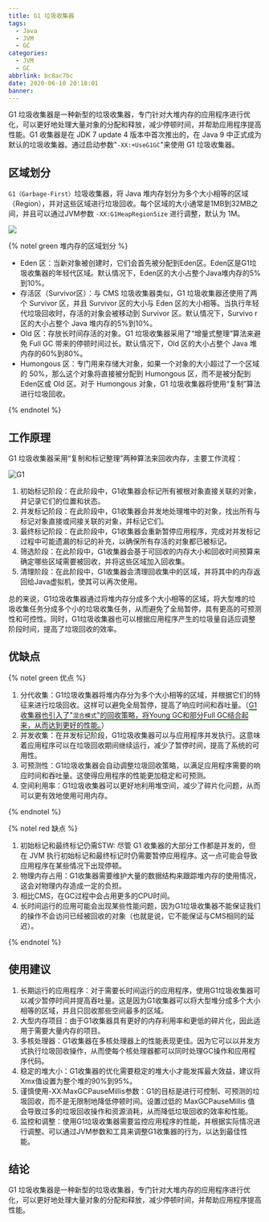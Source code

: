 ```yaml
---
title: G1 垃圾收集器
tags:
  - Java
  - JVM
  - GC
categories:
  - JVM
  - GC
abbrlink: bc8ac7bc
date: 2020-06-10 20:18:01
banner:
---
```


G1 垃圾收集器是一种新型的垃圾收集器，专门针对大堆内存的应用程序进行优化，可以更好地处理大量对象的分配和释放，减少停顿时间，并帮助应用程序提高性能。G1 收集器是在 JDK 7 update 4 版本中首次推出的，在 Java 9 中正式成为默认的垃圾收集器。通过启动参数"`-XX:+UseG1GC`"来使用 G1 垃圾收集器。

## 区域划分

`G1（Garbage-First）`垃圾收集器，将 Java 堆内存划分为多个大小相等的区域（Region），并对这些区域进行垃圾回收。每个区域的大小通常是1MB到32MB之间，并且可以通过JVM参数 `-XX:G1HeapRegionSize` 进行调整，默认为 1M。

![](https://imgconvert.csdnimg.cn/aHR0cHM6Ly91cGxvYWQtaW1hZ2VzLmppYW5zaHUuaW8vdXBsb2FkX2ltYWdlcy82MjcxMzc2LWNkMDIwOWM0YTNiZWRiNzUucG5n?x-oss-process=image/format,png)

{% notel green 堆内存的区域划分 %}

- Eden 区：当新对象被创建时，它们会首先被分配到Eden区。Eden区是G1垃圾收集器的年轻代区域。默认情况下，Eden区的大小占整个Java堆内存的5%到10%。
- 存活区（Survivor区）：与 CMS 垃圾收集器类似，G1 垃圾收集器还使用了两个 Survivor 区，并且 Survivor 区的大小与 Eden 区的大小相等。当执行年轻代垃圾回收时，存活的对象会被移动到 Survivor 区。默认情况下，Survivo r区的大小占整个 Java 堆内存的5%到10%。
- Old 区：存放长时间存活的对象。G1 垃圾收集器采用了“增量式整理”算法来避免 Full GC 带来的停顿时间过长。默认情况下，Old 区的大小占整个 Java 堆内存的60%到80%。
- Humongous 区：专门用来存储大对象，如果一个对象的大小超过了一个区域的 50%，那么这个对象将直接被分配到 Humongous 区，而不是被分配到 Eden区或 Old 区。对于 Humongous 对象，G1 垃圾收集器将使用“复制”算法进行垃圾回收。

{% endnotel %}

## 工作原理

G1 垃圾收集器采用“复制和标记整理”两种算法来回收内存，主要工作流程：

![G1](https://imgconvert.csdnimg.cn/aHR0cDovL3BpY3R1cmUudGp0dWxvbmcudG9wL0NNUyVFNiU5NCVCNiVFOSU5QiU4NiVFNSU5OSVBOC5qcGc?x-oss-process=image/format,png)

1. 初始标记阶段：在此阶段中，G1收集器会标记所有被根对象直接关联的对象，并记录它们的位置和状态。
2. 并发标记阶段：在此阶段中，G1收集器会并发地处理堆中的对象，找出所有与标记对象直接或间接关联的对象，并标记它们。
3. 最终标记阶段：在此阶段中，G1收集器会重新暂停应用程序，完成对并发标记过程中可能遗漏的标记的补充，以确保所有存活的对象都已被标记。
4. 筛选阶段：在此阶段中，G1收集器会基于可回收的内存大小和回收时间预算来确定哪些区域需要被回收，并将这些区域加入回收集。
5. 清理阶段：在此阶段中，G1收集器会清理回收集中的区域，并将其中的内存返回给Java虚拟机，使其可以再次使用。

总的来说，G1垃圾收集器通过将堆内存分成多个大小相等的区域，将大型堆的垃圾收集任务分成多个小的垃圾收集任务，从而避免了全局暂停，具有更高的可预测性和可控性。同时，G1垃圾收集器也可以根据应用程序产生的垃圾量自适应调整阶段时间，提高了垃圾回收的效率。

## 优缺点

{% notel green 优点 %}

1. 分代收集：G1垃圾收集器将堆内存分为多个大小相等的区域，并根据它们的特征来进行垃圾回收。这样可以避免全局暂停，提高了响应时间和吞吐量。（<span style="border-bottom: 2px solid green">G1 收集器也引入了"`混合模式`"的回收策略，将Young GC和部分Full GC结合起来，从而达到更好的性能。</span>）
2. 并发收集：在并发标记阶段，G1垃圾收集器可以与应用程序并发执行。这意味着应用程序可以在垃圾回收期间继续运行，减少了暂停时间，提高了系统的可用性。
3. 可预测性：G1垃圾收集器会自动调整垃圾回收策略，以满足应用程序需要的响应时间和吞吐量。这使得应用程序的性能更加稳定和可预测。
4. 空间利用率：G1垃圾收集器可以更好地利用堆空间，减少了碎片化问题，从而可以更有效地使用可用内存。

{% endnotel %}

{% notel red 缺点 %}

1. 初始标记和最终标记仍需STW: 尽管 G1 收集器的大部分工作都是并发的，但在 JVM 执行初始标记和最终标记时仍需要暂停应用程序。这一点可能会导致应用程序在某些情况下出现停顿。
2. 物理内存占用：G1收集器需要维护大量的数据结构来跟踪堆内存的使用情况，这会对物理内存造成一定的负担。
3. 相比CMS，在GC过程中会占用更多的CPU时间。
4. 长时间运行的应用可能会出现某些性能问题，因为G1垃圾收集器不能保证我们的操作不会访问已经被回收的对象（也就是说，它不能保证与CMS相同的延迟）。

{% endnotel %}

## 使用建议

1. 长期运行的应用程序：对于需要长时间运行的应用程序，使用G1垃圾收集器可以减少暂停时间并提高吞吐量。这是因为G1收集器可以将大型堆分成多个大小相等的区域，并且只回收那些空间最多的区域。
2. 大型内存项目：由于G1收集器具有更好的内存利用率和更低的碎片化，因此适用于需要大量内存的项目。
3. 多核处理器：G1收集器在多核处理器上的性能表现更佳。因为它可以以并发方式执行垃圾回收操作，从而使每个核处理器都可以同时处理GC操作和应用程序代码。
4. 稳定的堆大小：G1收集器的优化需要稳定的堆大小才能发挥最大效益，建议将Xmx值设置为整个堆的90%到95%。
5. 谨慎使用-XX:MaxGCPauseMillis参数：G1的目标是进行可控制、可预测的垃圾回收，而不是无限制地降低停顿时间。设置过低的 MaxGCPauseMillis 值会导致过多的垃圾回收操作和资源消耗，从而降低垃圾回收的效率和性能。
6. 监控和调整：使用G1垃圾收集器需要监控应用程序的性能，并根据实际情况进行调整。可以通过JVM参数和工具来调整G1收集器的行为，以达到最佳性能。

## 结论

G1 垃圾收集器是一种新型的垃圾收集器，专门针对大堆内存的应用程序进行优化，可以更好地处理大量对象的分配和释放，减少停顿时间，并帮助应用程序提高性能。

